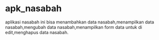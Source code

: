 # apk_nasabah
aplikasi nasabah ini bisa menambahkan data nasabah,menampilkan data nasabah,mengubah data nasabah,menampilkan form data untuk di edit,menghapus data nasabah.
